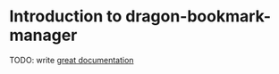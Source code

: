 # Introduction to dragon-bookmark-manager

TODO: write [great documentation](http://jacobian.org/writing/what-to-write/)

